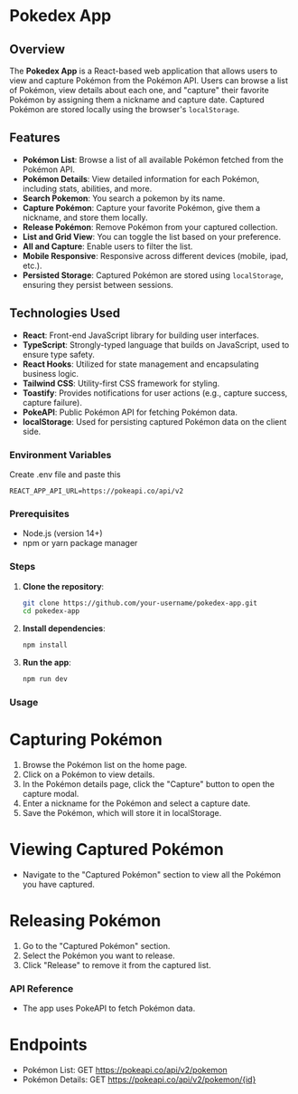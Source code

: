 # Pokedex App

## Overview

The **Pokedex App** is a React-based web application that allows users to view and capture Pokémon from the Pokémon API. Users can browse a list of Pokémon, view details about each one, and "capture" their favorite Pokémon by assigning them a nickname and capture date. Captured Pokémon are stored locally using the browser's `localStorage`.

## Features

- **Pokémon List**: Browse a list of all available Pokémon fetched from the Pokémon API.
- **Pokémon Details**: View detailed information for each Pokémon, including stats, abilities, and more.
- **Search Pokemon**: You search a pokemon by its name.
- **Capture Pokémon**: Capture your favorite Pokémon, give them a nickname, and store them locally.
- **Release Pokémon**: Remove Pokémon from your captured collection.
- **List and Grid View**: You can toggle the list based on your preference.
- **All and Capture**: Enable users to filter the list.
- **Mobile Responsive**: Responsive across different devices (mobile, ipad, etc.).
- **Persisted Storage**: Captured Pokémon are stored using `localStorage`, ensuring they persist between sessions.

## Technologies Used

- **React**: Front-end JavaScript library for building user interfaces.
- **TypeScript**: Strongly-typed language that builds on JavaScript, used to ensure type safety.
- **React Hooks**: Utilized for state management and encapsulating business logic.
- **Tailwind CSS**: Utility-first CSS framework for styling.
- **Toastify**: Provides notifications for user actions (e.g., capture success, capture failure).
- **PokeAPI**: Public Pokémon API for fetching Pokémon data.
- **localStorage**: Used for persisting captured Pokémon data on the client side.

### Environment Variables

Create .env file and paste this

```plaintext
REACT_APP_API_URL=https://pokeapi.co/api/v2
```

### Prerequisites

- Node.js (version 14+)
- npm or yarn package manager

### Steps

1. **Clone the repository**:

   ```bash
   git clone https://github.com/your-username/pokedex-app.git
   cd pokedex-app
   ```

2. **Install dependencies**:

   ```bash
   npm install

   ```

3. **Run the app**:

   ```bash
   npm run dev
   ```

### Usage

# Capturing Pokémon

1. Browse the Pokémon list on the home page.
2. Click on a Pokémon to view details.
3. In the Pokémon details page, click the "Capture" button to open the capture modal.
4. Enter a nickname for the Pokémon and select a capture date.
5. Save the Pokémon, which will store it in localStorage.

# Viewing Captured Pokémon

- Navigate to the "Captured Pokémon" section to view all the Pokémon you have captured.

# Releasing Pokémon

1. Go to the "Captured Pokémon" section.
2. Select the Pokémon you want to release.
3. Click "Release" to remove it from the captured list.

### API Reference

- The app uses PokeAPI to fetch Pokémon data.

# Endpoints

- Pokémon List: GET https://pokeapi.co/api/v2/pokemon
- Pokémon Details: GET https://pokeapi.co/api/v2/pokemon/{id}
